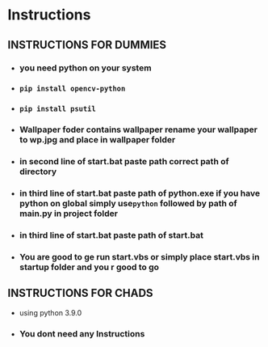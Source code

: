 <h1>Instructions</hi>
<h2>INSTRUCTIONS FOR DUMMIES</h2>
<ul>
    <li><h3>you need python on your system</h3></li>
    <li><h3><code>pip install opencv-python</code></h3></li>
    <li><h3><code>pip install psutil</code></h3></li>
    <li><h3>Wallpaper foder contains wallpaper rename your wallpaper to wp.jpg and place in wallpaper folder</h3></li>
    <li><h3>in second line of start.bat paste path correct path of directory</h3></li>
    <li><h3>in third line of start.bat paste path of python.exe if you have python on global simply use<code>python</code> followed by path of main.py in project folder</h3></li>
    <li><h3>in third line of start.bat paste path of start.bat </h3></li>
    <li><h3>You are good to ge run start.vbs or simply place start.vbs in startup folder and you r good to go</h3></li>   
</ul>
<h2>INSTRUCTIONS FOR CHADS</h2>
<ul>
    <li>using python 3.9.0</li>
    <li><h3>You dont need any Instructions</h3></li>
</ul>
